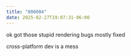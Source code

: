 ```yaml
---
title: "000004"
date: 2025-02-27T19:07:31-06:00
---
```

ok got those stupid rendering bugs mostly fixed

cross-platform dev is a mess
